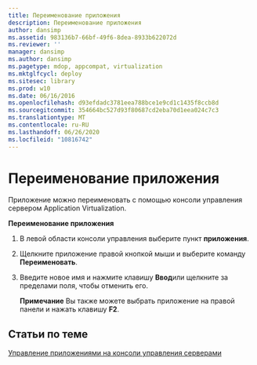```yaml
---
title: Переименование приложения
description: Переименование приложения
author: dansimp
ms.assetid: 983136b7-66bf-49f6-8dea-8933b622072d
ms.reviewer: ''
manager: dansimp
ms.author: dansimp
ms.pagetype: mdop, appcompat, virtualization
ms.mktglfcycl: deploy
ms.sitesec: library
ms.prod: w10
ms.date: 06/16/2016
ms.openlocfilehash: d93efdadc3781eea788bce1e9cd1c1435f8ccb8d
ms.sourcegitcommit: 354664bc527d93f80687cd2eba70d1eea024c7c3
ms.translationtype: MT
ms.contentlocale: ru-RU
ms.lasthandoff: 06/26/2020
ms.locfileid: "10816742"
---
```

# Переименование приложения


Приложение можно переименовать с помощью консоли управления сервером Application Virtualization.

**Переименование приложения**

1.  В левой области консоли управления выберите пункт **приложения**.

2.  Щелкните приложение правой кнопкой мыши и выберите команду **Переименовать**.

3.  Введите новое имя и нажмите клавишу **Ввод**или щелкните за пределами поля, чтобы отменить его.

    **Примечание**  Вы также можете выбрать приложение на правой панели и нажать клавишу **F2**.

     

## Статьи по теме


[Управление приложениями на консоли управления серверами](how-to-manage-applications-in-the-server-management-console.md)

 

 





